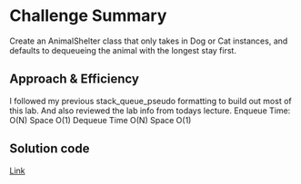 # Challenge Summary
Create an AnimalShelter class that only takes in Dog or Cat instances, and defaults to dequeueing the animal with the longest stay first.

## Approach & Efficiency
I followed my previous stack_queue_pseudo formatting to build out most of this lab. And also reviewed the lab info from todays lecture.
Enqueue
Time: O(N)
Space O(1)
Dequeue
Time O(N)
Space O(1)

## Solution code
[Link]()

